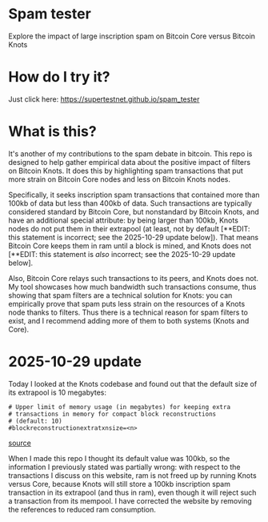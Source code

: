 # Spam tester
Explore the impact of large inscription spam on Bitcoin Core versus Bitcoin Knots

# How do I try it?
Just click here: https://supertestnet.github.io/spam_tester

# What is this?
It's another of my contributions to the spam debate in bitcoin. This repo is designed to help gather empirical data about the positive impact of filters on Bitcoin Knots. It does this by highlighting spam transactions that put more strain on Bitcoin Core nodes and less on Bitcoin Knots nodes.

Specifically, it seeks inscription spam transactions that contained more than 100kb of data but less than 400kb of data. Such transactions are typically considered standard by Bitcoin Core, but nonstandard by Bitcoin Knots, and have an additional special attribute: by being larger than 100kb, Knots nodes do not put them in their extrapool (at least, not by default \[\*\*EDIT: this statement is incorrect; see the 2025-10-29 update below\]). That means Bitcoin Core keeps them in ram until a block is mined, and Knots does not \[\*\*EDIT: this statement is *also* incorrect; see the 2025-10-29 update below\].

Also, Bitcoin Core relays such transactions to its peers, and Knots does not. My tool showcases how much bandwidth such transactions consume, thus showing that spam filters are a technical solution for Knots: you can empirically prove that spam puts less strain on the resources of a Knots node thanks to filters. Thus there is a technical reason for spam filters to exist, and I recommend adding more of them to both systems (Knots and Core).

# 2025-10-29 update

Today I looked at the Knots codebase and found out that the default size of its extrapool is 10 megabytes:

```
# Upper limit of memory usage (in megabytes) for keeping extra
# transactions in memory for compact block reconstructions
# (default: 10)
#blockreconstructionextratxnsize=<n>
```

[source](https://github.com/bitcoinknots/bitcoin/blob/29.x-knots/share/examples/bitcoin.conf)

When I made this repo I thought its default value was 100kb, so the information I previously stated was partially wrong: with respect to the transactions I discuss on this website, ram is not freed up by running Knots versus Core, because Knots will still store a 100kb inscription spam transaction in its extrapool (and thus in ram), even though it will reject such a transaction from its mempool. I have corrected the website by removing the references to reduced ram consumption.
